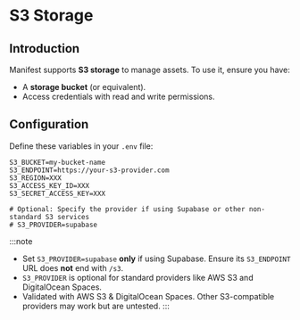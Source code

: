 # S3 Storage

## Introduction

Manifest supports **S3 storage** to manage assets. To use it, ensure you have:

- A **storage bucket** (or equivalent).
- Access credentials with read and write permissions.

## Configuration

Define these variables in your `.env` file:

```
S3_BUCKET=my-bucket-name
S3_ENDPOINT=https://your-s3-provider.com
S3_REGION=XXX
S3_ACCESS_KEY_ID=XXX
S3_SECRET_ACCESS_KEY=XXX

# Optional: Specify the provider if using Supabase or other non-standard S3 services
# S3_PROVIDER=supabase
```

:::note
- Set `S3_PROVIDER=supabase` **only** if using Supabase. Ensure its `S3_ENDPOINT` URL does **not** end with `/s3`.
- `S3_PROVIDER` is optional for standard providers like AWS S3 and DigitalOcean Spaces.
- Validated with AWS S3 & DigitalOcean Spaces. Other S3-compatible providers may work but are untested.
:::
